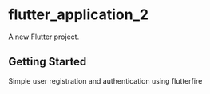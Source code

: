 # flutter_application_2

A new Flutter project.

## Getting Started

Simple user registration and authentication using flutterfire
